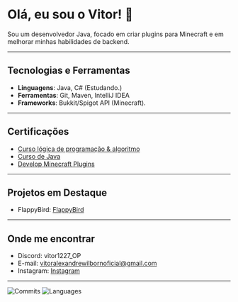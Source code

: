 # Olá, eu sou o Vitor! 👋

Sou um desenvolvedor Java, focado em criar plugins para Minecraft e em melhorar minhas habilidades de backend.

---

## Tecnologias e Ferramentas
- **Linguagens**: Java, C# (Estudando.)
- **Ferramentas**: Git, Maven, IntelliJ IDEA
- **Frameworks**: Bukkit/Spigot API (Minecraft).

---

## Certificações
- [Curso lógica de programação & algoritmo](https://www.udemy.com/course/java-curso-logica-de-programacao)
- [Curso de Java](https://www.udemy.com/course/java-curso-completo/?couponCode=ST8MT101424)
- [Develop Minecraft Plugins](https://www.udemy.com/course/develop-minecraft-plugins-java-programming)

---

## Projetos em Destaque

- FlappyBird: [FlappyBird](https://github.com/SoldadoHumano/FlappyBird)

---

## Onde me encontrar
- Discord: vitor1227_OP
- E-mail: vitoralexandrewilbornoficial@gmail.com
- Instagram: [Instagram](https://www.instagram.com/vitoralexandrewilborn)

---
![Commits](https://github-readme-stats.vercel.app/api?username=SoldadoHumano&show_icons=true&hide=contribs,prs&count_private=true&theme=dark)   ![Languages](https://github-readme-stats.vercel.app/api/top-langs/?username=SoldadoHumano&layout=compact&theme=dark)
